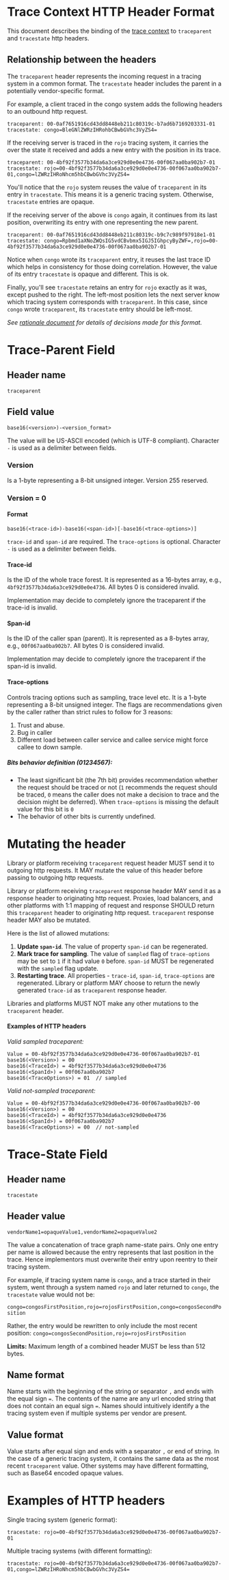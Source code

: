 # Trace Context HTTP Header Format

This document describes the binding of the [trace context](README.md) to `traceparent`
and `tracestate` http headers.

## Relationship between the headers

The `traceparent` header represents the incoming request in a tracing system in
a common format. The `tracestate` header includes the parent in a potentially
vendor-specific format.

For example, a client traced in the congo system adds the following headers
to an outbound http request.
```
traceparent: 00-0af7651916cd43dd8448eb211c80319c-b7ad6b7169203331-01
tracestate: congo=BleGNlZWRzIHRohbCBwbGVhc3VyZS4=
```

If the receiving server is traced in the `rojo` tracing system, it carries
the over the state it received and adds a new entry with the position in
its trace.
```
traceparent: 00-4bf92f3577b34da6a3ce929d0e0e4736-00f067aa0ba902b7-01
tracestate: rojo=00-4bf92f3577b34da6a3ce929d0e0e4736-00f067aa0ba902b7-01,congo=lZWRzIHRoNhcm5hbCBwbGVhc3VyZS4=
```

You'll notice that the `rojo` system reuses the value of `traceparent` in its
entry in `tracestate`. This means it is a generic tracing system. Otherwise,
`tracestate` entries are opaque.

If the receiving server of the above is `congo` again, it continues from its
last position, overwriting its entry with one representing the new parent.

```
traceparent: 00-0af7651916cd43dd8448eb211c80319c-b9c7c989f97918e1-01
tracestate: congo=Rpbmd1aXNoZWQsIG5vdCBvbmx5IGJ5IGhpcyByZWF=,rojo=00-4bf92f3577b34da6a3ce929d0e0e4736-00f067aa0ba902b7-01
```

Notice when `congo` wrote its `traceparent` entry, it reuses the last trace ID
which helps in consistency for those doing correlation. However, the value of
its entry `tracestate` is opaque and different. This is ok.

Finally, you'll see `tracestate` retains an entry for `rojo` exactly as it was,
except pushed to the right. The left-most position lets the next server know
which tracing system corresponds with `traceparent`. In this case, since
`congo` wrote `traceparent`, its `tracestate` entry should be left-most.

*See [rationale document](HTTP_HEADER_FORMAT_RATIONALE.md) for details of decisions made for this format.*

# Trace-Parent Field

## Header name

`traceparent`

## Field value

```
base16(<version>)-<version_format>
```

The value will be US-ASCII encoded (which is UTF-8 compliant). Character `-` is
used as a delimiter between fields.

### Version

Is a 1-byte representing a 8-bit unsigned integer. Version 255 reserved.

### Version = 0

#### Format

```
base16(<trace-id>)-base16(<span-id>)[-base16(<trace-options>)]
```

`trace-id` and `span-id` are required. The `trace-options` is optional. Character `-`
 is used as a delimiter between fields.

#### Trace-id

Is the ID of the whole trace forest. It is represented as a 16-bytes array, e.g., 
`4bf92f3577b34da6a3ce929d0e0e4736`. All bytes 0 is considered invalid.

Implementation may decide to completely ignore the traceparent if the trace-id is invalid.

#### Span-id

Is the ID of the caller span (parent). It is represented as a 8-bytes array, e.g., 
`00f067aa0ba902b7`. All bytes 0 is considered invalid.

Implementation may decide to completely ignore the traceparent if the span-id is invalid.

#### Trace-options

Controls tracing options such as sampling, trace level etc. It is a 1-byte representing a 8-bit 
unsigned integer. The flags are recommendations given by the caller rather than strict rules to 
follow for 3 reasons:

1. Trust and abuse.
2. Bug in caller
3. Different load between caller service and callee service might force callee to down sample.    

##### Bits behavior definition (01234567):
* The least significant bit (the 7th bit) provides recommendation whether the request should be 
traced or not (`1` recommends the request should be traced, `0` means the caller does not
make a decision to trace and the decision might be deferred). When `trace-options` is missing
the default value for this bit is `0`
* The behavior of other bits is currently undefined.

# Mutating the header 

Library or platform receiving `traceparent` request header MUST send it to outgoing http requests. It MAY mutate the value of this header before passing to outgoing http requests.  

Library or platform receiving `traceparent` response header MAY send it as a response header to originating http request. Proxies, load balancers, and other platforms with 1:1 mapping of request and response SHOULD return this `traceparent` header to originating http request. `traceparent` response header MAY also be mutated.

Here is the list of allowed mutations: 

1. **Update `span-id`**. The value of property `span-id` can be regenerated. 
2. **Mark trace for sampling**. The value of `sampled` flag of `trace-options` may be set to `1` if it had value `0` before. `span-id` MUST be regenerated with the `sampled` flag update. 
3. **Restarting trace**. All properties - `trace-id`, `span-id`, `trace-options` are regenerated. Library or platform MAY choose to return the newly generated `trace-id` as `traceparent` response header. 

Libraries and platforms MUST NOT make any other mutations to the `traceparent` header.


#### Examples of HTTP headers

*Valid sampled traceparent:*

```
Value = 00-4bf92f3577b34da6a3ce929d0e0e4736-00f067aa0ba902b7-01
base16(<Version>) = 00
base16(<TraceId>) = 4bf92f3577b34da6a3ce929d0e0e4736
base16(<SpanId>) = 00f067aa0ba902b7
base16(<TraceOptions>) = 01  // sampled
```

*Valid not-sampled traceparent:*

```
Value = 00-4bf92f3577b34da6a3ce929d0e0e4736-00f067aa0ba902b7-00
base16(<Version>) = 00
base16(<TraceId>) = 4bf92f3577b34da6a3ce929d0e0e4736
base16(<SpanId>) = 00f067aa0ba902b7
base16(<TraceOptions>) = 00  // not-sampled
```

# Trace-State Field

## Header name

`tracestate`

## Header value

`vendorName1=opaqueValue1,vendorName2=opaqueValue2`

The value a concatenation of trace graph name-state pairs. Only one entry per
name is allowed because the entry represents that last position in the trace.
Hence implementors must overwrite their entry upon reentry to their tracing
system.

For example, if tracing system name is `congo`, and a trace started in their
system, went through a system named `rojo` and later returned to `congo`, the
`tracestate` value would not be:

`congo=congosFirstPosition,rojo=rojosFirstPosition,congo=congosSecondPosition`

Rather, the entry would be rewritten to only include the most recent position:
`congo=congosSecondPosition,rojo=rojosFirstPosition`

**Limits:**
Maximum length of a combined header MUST be less than 512 bytes. 

## Name format

Name starts with the beginning of the string or separator `,` and ends with the
equal sign `=`. The contents of the name are any url encoded string that does
not contain an equal sign `=`. Names should intuitively identify a the tracing
system even if multiple systems per vendor are present.

## Value format

Value starts after equal sign and ends with a separator `,` or end of string.
In the case of a generic tracing system, it contains the same data as the most
recent `traceparent` value. Other systems may have different formatting, such
as Base64 encoded opaque values.

# Examples of HTTP headers

Single tracing system (generic format): 

```
tracestate: rojo=00-4bf92f3577b34da6a3ce929d0e0e4736-00f067aa0ba902b7-01
```

Multiple tracing systems (with different formatting):

```
tracestate: rojo=00-4bf92f3577b34da6a3ce929d0e0e4736-00f067aa0ba902b7-01,congo=lZWRzIHRoNhcm5hbCBwbGVhc3VyZS4=
```


